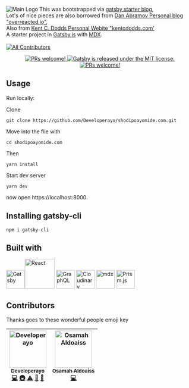 ![Main Logo](https://res.cloudinary.com/developerayo/image/upload/v1551645703/Shodipo_Ayomide_White_and_Black.png)
This was bootstrapped via [gatsby starter blog](https://github.com/gatsbyjs/gatsby-starter-blog),</br>
Lot's of nice pieces are also borrowed from [Dan Abramov Personal blog "overreacted.io"](https://github.com/gaearon/overreacted.io),</br>
Also from [Kent C. Dodds Personal Webite "kentcdodds.com'](http://kentcdodds.com)</br>
A starter project in [Gatsby.js](https://www.gatsbyjs.org/) with [MDX](https://github.com/mdx-js/mdx).</br></br>
[![All Contributors](https://img.shields.io/badge/all_contributors-2-orange.svg?style=flat-square)](#contributors)
<p align="center">
   <a href="">
    <img src="https://img.shields.io/badge/Build-Passing-brightgreen.svg" alt="PRs welcome!" />
  </a>   
  <a href="https://github.com/Developerayo/shodipoayomide.com/blob/master/LICENSE-website">
    <img src="https://img.shields.io/badge/license-MIT-blue.svg" alt="Gatsby is released under the MIT license." />
  </a>                              
  <a href="">
    <img src="https://img.shields.io/badge/PRs-welcome-brightgreen.svg" alt="PRs welcome!" />
  </a>


## Usage

Run locally:

Clone
```
git clone https://github.com/Developerayo/shodipoayomide.com.git
```

Move into the file with
```
cd shodipoayomide.com
```

Then
```
yarn install
```
Start dev server

```
yarn dev
```
now open https://localhost:8000.

## Installing gatsby-cli

```
npm i gatsby-cli
```

## Built with
<img src="https://avatars1.githubusercontent.com/u/12551863?s=200&v=4" alt="Gatsby" width="50px" /><img src="https://upload.wikimedia.org/wikipedia/commons/thumb/a/a7/React-icon.svg/1200px-React-icon.svg.png" alt="React" width="80px"/>
<img src="https://graphql.org/img/logo.svg" alt="GraphQL" width="50px" />
<img src="https://avatars0.githubusercontent.com/u/1460763?s=200&v=4" alt="Cloudinary" width="50px" />
<img src="https://avatars2.githubusercontent.com/u/37453691?s=200&v=4" alt="mdx" width="50px" />
<img src="https://avatars2.githubusercontent.com/u/11140484?s=200&v=4" alt="Prism.js" width="50px" />


## Contributors

Thanks goes to these wonderful people emoji key

<!-- ALL-CONTRIBUTORS-LIST:START - Do not remove or modify this section -->
<!-- prettier-ignore -->
| [<img src="https://avatars2.githubusercontent.com/u/20538832?v=4" width="100px;" alt="Developerayo"/><br /><sub><b>Developerayo</b></sub>](http://www.shodipoayomide.com)<br />[💻](https://github.com/Developerayo/shodipoayomide.com/commits?author=Developerayo "Code") [🚇](#infra-Developerayo "Infrastructure (Hosting, Build-Tools, etc)") [⚠️](https://github.com/Developerayo/shodipoayomide.com/commits?author=Developerayo "Tests") [🚧](#maintenance-Developerayo "Maintenance") [📢](#talk-Developerayo "Talks") | [<img src="https://avatars1.githubusercontent.com/u/1507057?v=4" width="100px;" alt="Osamah Aldoaiss"/><br /><sub><b>Osamah Aldoaiss</b></sub>](https://github.com/Saifadin)<br />[💻](https://github.com/Developerayo/shodipoayomide.com/commits?author=Saifadin "Code") |
| :---: | :---: |
<!-- ALL-CONTRIBUTORS-LIST:END -->
